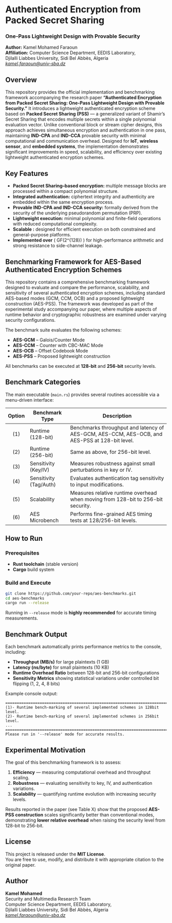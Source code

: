 # Authenticated Encryption from Packed Secret Sharing  
### One-Pass Lightweight Design with Provable Security

**Author:** Kamel Mohamed Faraoun  
**Affiliation:** Computer Science Department, EEDIS Laboratory,  
Djilalli Liabbes University, Sidi Bel Abbès, Algeria  
*kamel.faraoun@univ-sba.dz*  
## Overview

This repository provides the official implementation and benchmarking framework accompanying the research paper **“Authenticated Encryption from Packed Secret Sharing: One-Pass Lightweight Design with Provable Security.”** It introduces a lightweight authenticated encryption scheme based on **Packed Secret Sharing (PSS)** — a generalized variant of Shamir’s Secret Sharing that encodes multiple secrets within a single polynomial evaluation vector. Unlike conventional block or stream cipher designs, this approach achieves simultaneous encryption and authentication in one pass, maintaining **IND-CPA** and **IND-CCA** provable security with minimal computational and communication overhead. Designed for **IoT**, **wireless sensor**, and **embedded systems**, the implementation demonstrates significant improvements in speed, scalability, and efficiency over existing lightweight authenticated encryption schemes.

## Key Features

- **Packed Secret Sharing–based encryption:** multiple message blocks are processed within a compact polynomial structure.  
- **Integrated authentication:** ciphertext integrity and authenticity are embedded within the same encryption process.  
- **Provable IND-CPA and IND-CCA security:** formally derived from the security of the underlying pseudorandom permutation (PRP).  
- **Lightweight execution:** minimal polynomial and finite-field operations with reduced computational complexity.  
- **Scalable :** designed for efficient execution on both constrained and general-purpose platforms.  
- **Implemented over** \( GF(2^{128}) \) for high-performance arithmetic and strong resistance to side-channel leakage.

## Benchmarking Framework for AES-Based Authenticated Encryption Schemes

This repository contains a comprehensive benchmarking framework designed to evaluate and compare the performance, scalability, and sensitivity of several authenticated encryption schemes, including standard AES-based modes (GCM, CCM, OCB) and a proposed lightweight construction (AES-PSS). The framework was developed as part of the experimental study accompanying our paper, where multiple aspects of runtime behavior and cryptographic robustness are examined under varying security configurations.

The benchmark suite evaluates the following schemes:

- **AES-GCM** – Galois/Counter Mode  
- **AES-CCM** – Counter with CBC-MAC Mode  
- **AES-OCB** – Offset Codebook Mode  
- **AES-PSS** – Proposed lightweight construction  

All benchmarks can be executed at **128-bit** and **256-bit** security levels.

## Benchmark Categories

The main executable (`main.rs`) provides several routines accessible via a menu-driven interface:

| Option | Benchmark Type | Description |
|:------:|----------------|-------------|
| (1) | Runtime (128-bit) | Benchmarks throughput and latency of AES-GCM, AES-CCM, AES-OCB, and AES-PSS at 128-bit level. |
| (2) | Runtime (256-bit) | Same as above, for 256-bit level. |
| (3) | Sensitivity (Key/IV) | Measures robustness against small perturbations in key or IV. |
| (4) | Sensitivity (Tag/Auth) | Evaluates authentication tag sensitivity to input modifications. |
| (5) | Scalability | Measures relative runtime overhead when moving from 128-bit to 256-bit security. |
| (6) | AES Microbench | Performs fine-grained AES timing tests at 128/256-bit levels. |

## How to Run

### Prerequisites
- **Rust toolchain** (stable version)
- **Cargo** build system

### Build and Execute
```bash
git clone https://github.com/your-repo/aes-benchmarks.git
cd aes-benchmarks
cargo run --release
```
Running in `--release` mode is **highly recommended** for accurate timing measurements.

## Benchmark Output

Each benchmark automatically prints performance metrics to the console, including:

- **Throughput (MB/s)** for large plaintexts (1 GB)
- **Latency (ns/byte)** for small plaintexts (10 KB)
- **Runtime Overhead Ratio** between 128-bit and 256-bit configurations
- **Sensitivity Metrics** showing statistical variations under controlled bit flipping (1, 2, 4, 8 bits)

Example console output:
```
============================================================================
(1)- Runtime bench-marking of several implemented schemes in 128bit level.
(2)- Runtime bench-marking of several implemented schemes in 256bit level.
...
============================================================================
Please run in '--release' mode for accurate results.
```

## Experimental Motivation

The goal of this benchmarking framework is to assess:
1. **Efficiency** — measuring computational overhead and throughput scaling.
2. **Robustness** — evaluating sensitivity to key, IV, and authentication variations.
3. **Scalability** — quantifying runtime evolution with increasing security levels.

Results reported in the paper (see Table X) show that the proposed **AES-PSS construction** scales significantly better than conventional modes, demonstrating **lower relative overhead** when raising the security level from 128-bit to 256-bit.

## License

This project is released under the **MIT License**.  
You are free to use, modify, and distribute it with appropriate citation to the original paper.


## Author
**Kamel Mohamed**  
Security and Multimedia Research Team  
Computer Science Department, EEDIS Laboratory,  
Djilalli Liabbes University, Sidi Bel Abbès, Algeria  
*kamel.faraoun@univ-sba.dz*  
